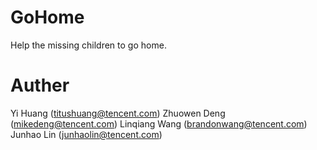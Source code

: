 # GoHome
Help the missing children to go home.

# Auther
Yi Huang        (titushuang@tencent.com)
Zhuowen Deng    (mikedeng@tencent.com)
Linqiang Wang   (brandonwang@tencent.com)
Junhao Lin      (junhaolin@tencent.com)



